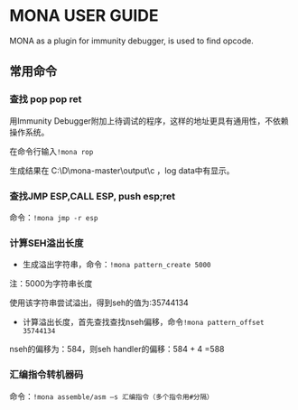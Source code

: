 # MONA USER GUIDE 

MONA as a plugin for immunity debugger, is used to find opcode.

## 常用命令

### 查找 pop pop ret
用Immunity Debugger附加上待调试的程序，这样的地址更具有通用性，不依赖操作系统。

在命令行输入```!mona rop```

生成结果在 C:\D\mona-master\output\c ，log data中有显示。

### 查找JMP ESP,CALL ESP, push esp;ret
命令：```!mona jmp -r esp```

### 计算SEH溢出长度

- 生成溢出字符串，命令：```!mona pattern_create 5000```

注：5000为字符串长度

使用该字符串尝试溢出，得到seh的值为:35744134

- 计算溢出长度，首先查找查找nseh偏移，命令```!mona pattern_offset 35744134```

nseh的偏移为：584，则seh handler的偏移：584 + 4 =588

### 汇编指令转机器码
命令：```!mona assemble/asm –s 汇编指令（多个指令用#分隔）```

